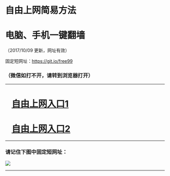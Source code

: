 ﻿# 自由上网简易方法

# 电脑、手机一键翻墙

（2017/10/09 更新，网址有效）

固定短网址：https://git.io/free99

### （微信如打不开，请转到浏览器打开）


***





# &nbsp;&nbsp; <a href="http://ft144255361.fwq-tz-1001.info/fwqtz01.html?t=100900132590 " target="_blank">自由上网入口1</a>
# &nbsp;&nbsp; <a href="http://ft2752424794.fwq-tz-1002.info/fwqtz02.html?t=100900118337 " target="_blank">自由上网入口2</a>
***

### 请记住下图中固定短网址：

<img src="https://s3-us-west-2.amazonaws.com/fwq-1001/yjfq-20170905okok.png" /> 


***

